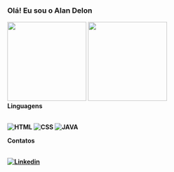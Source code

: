 ### Olá! Eu sou o Alan Delon


<div>
  <a href-"https://github.com/asce1dev">
    <img height="180em" src="https://github-readme-stats.vercel.app/api?username=asce1dev&show_icons=true&theme=dark&include_all_commits-true&count_private=true"/>
    <img height="180em" src="https://github-readme-stats.vercel.app/api/top-langs/?username=asce1dev&layout=compact&langs_count=16&theme=dark"/>
</div>
    
<html>
  <strong>Linguagens<br /><br />
</html>

![HTML](https://img.shields.io/badge/HTML-239120?style=for-the-badge&logo=html5&logoColor=white)
![CSS](https://img.shields.io/badge/CSS-239120?&style=for-the-badge&logo=css3&logoColor=white)
![JAVA](https://img.shields.io/badge/Java-ED8B00?style=for-the-badge&logo=openjdk&logoColor=white)


<html>
    <strong>Contatos<br /><br />
</html>

[![Linkedin](https://img.shields.io/badge/LinkedIn-0077B5?style=for-the-badge&logo=linkedin&logoColor=white)](https://www.linkedin.com/in/alan-delon-808576106/)
